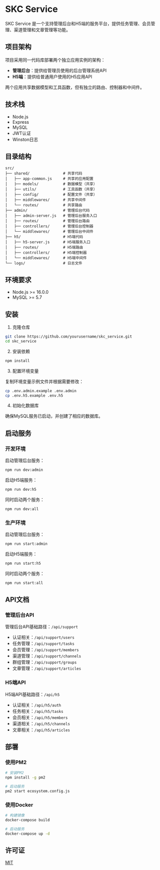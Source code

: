 # SKC Service

SKC Service 是一个支持管理后台和H5端的服务平台，提供任务管理、会员管理、渠道管理和文章管理等功能。

## 项目架构

项目采用同一代码库部署两个独立应用实例的架构：

- **管理后台**：提供给管理员使用的后台管理系统API
- **H5端**：提供给普通用户使用的H5应用API

两个应用共享数据模型和工具函数，但有独立的路由、控制器和中间件。

## 技术栈

- Node.js
- Express
- MySQL
- JWT认证
- Winston日志

## 目录结构

```
src/
├── shared/               # 共享代码
│   ├── app-common.js     # 共享的应用配置
│   ├── models/           # 数据模型（共享）
│   ├── utils/            # 工具函数（共享）
│   ├── config/           # 配置文件（共享）
│   ├── middlewares/      # 共享中间件
│   └── routes/           # 共享路由
├── admin/                # 管理后台代码
│   ├── admin-server.js   # 管理后台服务入口
│   ├── routes/           # 管理后台路由
│   ├── controllers/      # 管理后台控制器
│   └── middlewares/      # 管理后台中间件
├── h5/                   # H5端代码
│   ├── h5-server.js      # H5端服务入口
│   ├── routes/           # H5端路由
│   ├── controllers/      # H5端控制器
│   └── middlewares/      # H5端中间件
└── logs/                 # 日志文件
```

## 环境要求

- Node.js >= 16.0.0
- MySQL >= 5.7

## 安装

1. 克隆仓库

```bash
git clone https://github.com/yourusername/skc_service.git
cd skc_service
```

2. 安装依赖

```bash
npm install
```

3. 配置环境变量

复制环境变量示例文件并根据需要修改：

```bash
cp .env.admin.example .env.admin
cp .env.h5.example .env.h5
```

4. 初始化数据库

确保MySQL服务已启动，并创建了相应的数据库。

## 启动服务

### 开发环境

启动管理后台服务：

```bash
npm run dev:admin
```

启动H5端服务：

```bash
npm run dev:h5
```

同时启动两个服务：

```bash
npm run dev:all
```

### 生产环境

启动管理后台服务：

```bash
npm run start:admin
```

启动H5端服务：

```bash
npm run start:h5
```

同时启动两个服务：

```bash
npm run start:all
```

## API文档

### 管理后台API

管理后台API基础路径：`/api/support`

- 认证相关：`/api/support/users`
- 任务管理：`/api/support/tasks`
- 会员管理：`/api/support/members`
- 渠道管理：`/api/support/channels`
- 群组管理：`/api/support/groups`
- 文章管理：`/api/support/articles`

### H5端API

H5端API基础路径：`/api/h5`

- 认证相关：`/api/h5/auth`
- 任务相关：`/api/h5/tasks`
- 会员相关：`/api/h5/members`
- 渠道相关：`/api/h5/channels`
- 文章相关：`/api/h5/articles`

## 部署

### 使用PM2

```bash
# 安装PM2
npm install -g pm2

# 启动服务
pm2 start ecosystem.config.js
```

### 使用Docker

```bash
# 构建镜像
docker-compose build

# 启动服务
docker-compose up -d
```

## 许可证

[MIT](LICENSE) 